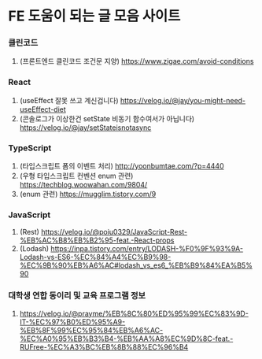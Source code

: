 # FE 도움이 되는 글 모음 사이트

### 클린코드

1. (프론트엔드 클린코드 조건문 지양) https://www.zigae.com/avoid-conditions

### React

1. (useEffect 잘못 쓰고 계신겁니다) https://velog.io/@jay/you-might-need-useEffect-diet
2. (콘솔로그가 이상한건 setState 비동기 함수여서가 아닙니다) https://velog.io/@jay/setStateisnotasync

### TypeScript

1. (타입스크립트 폼의 이벤트 처리) http://yoonbumtae.com/?p=4440
2. (우형 타입스크립트 컨벤션 enum 관련) https://techblog.woowahan.com/9804/
3. (enum 관련) https://mugglim.tistory.com/9

### JavaScript

1. (Rest) https://velog.io/@poiu0329/JavaScript-Rest-%EB%AC%B8%EB%B2%95-feat.-React-props
2. (Lodash) https://inpa.tistory.com/entry/LODASH-%F0%9F%93%9A-Lodash-vs-ES6-%EC%84%A4%EC%B9%98-%EC%9B%90%EB%A6%AC#lodash_vs_es6_%EB%B9%84%EA%B5%90

### 대학생 연합 동이리 및 교육 프로그램 정보
1. https://velog.io/@prayme/%EB%8C%80%ED%95%99%EC%83%9D-IT-%EC%97%B0%ED%95%A9-%EB%8F%99%EC%95%84%EB%A6%AC-%EC%A0%95%EB%B3%B4-%EB%AA%A8%EC%9D%8C-feat.-RUFree-%EC%A3%BC%EB%8B%88%EC%96%B4
